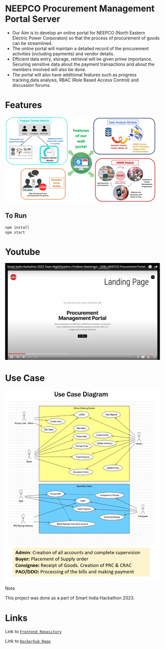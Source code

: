 # NEEPCO Procurement Management Portal Server

- Our Aim is to develop an online portal for NEEPCO (North Eastern Electric Power Corporaton) so that the process of procurement of goods can be streamlined.
- The online portal will maintain a detailed record of the procurement activities (including payments) and vendor details.
- Efficient data entry, storage, retrieval will be given prime importance. Securing sensitive data about the payment transactions and about the members involved will also be done.
- The portal will also have additional features such as progress tracking,data analysis, RBAC (Role Based Access Control) and discussion forums.

# Features
![Features](./Assets/sih_features.png)

## To Run

```
npm install
npm start
```

# Youtube
[![Alt text](./Assets/Screenshot.png)](https://www.youtube.com/watch?v=fSEUm5lBdsc)

# Use Case
![USE CASE](./Assets/sih_use_case.png)

> [!Note]
> This project was done as a part of Smart India Hackathon 2023.

# Links
Link to [`Frontend Repository`](https://github.com/Ashrockzzz2003/sih_neepco_web)

Link to  [`Dockerhub Repo`](https://hub.docker.com/repository/docker/abhinavark/sih_neepco/general)
